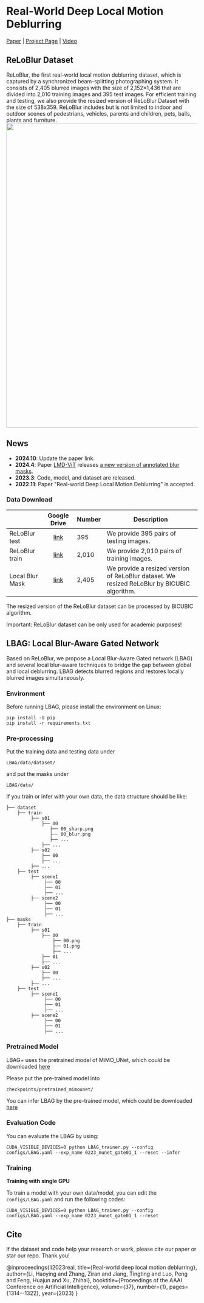 # Real-World Deep Local Motion Deblurring

[Paper](https://ojs.aaai.org/index.php/AAAI/article/view/25215) | [Project Page](https://leiali.github.io/ReLoBlur_homepage/index.html) | [Video](https://youtu.be/mSsADaoh2WY)

## ReLoBlur Dataset

ReLoBlur, the first real-world local motion deblurring dataset, which is captured by a synchronized beam-splitting photographing system. It consists of 2,405 blurred images with the size of 2,152×1,436 that are divided into 2,010 training images and 395 test images. For efficient training and testing, we also provide the resized version of ReLoBlur Dataset with the size of 538x359. ReLoBlur includes but is not limited to indoor and outdoor scenes of pedestrians, vehicles, parents
and children, pets, balls, plants and furniture.
<img src="assets/ad_data.jpg" width="800px"/>

## News
- **2024.10**: Update the paper link.
- **2024.4**: Paper [LMD-ViT](https://github.com/LeiaLi/LMD-ViT) releases [a new version of annotated blur masks](https://drive.google.com/drive/folders/1cBhtfm7vzsyAr9D6V_LwWJma845rUSlg?usp=drive_link).
- **2023.3**: Code, model, and dataset are released.
- **2022.11**: Paper "Real-world Deep Local Motion Deblurring" is accepted.

### Data Download
|     | Google Drive | Number | Description|
| :--- | :----: | :---- | ---- |
| ReLoBlur test | [link](https://drive.google.com/drive/folders/1nYj4e7TSXeqBsUZxLvoay_JLZ7wxdNmC?usp=sharing) | 395 | We provide 395 pairs of testing images.|
| ReLoBlur train| [link](https://drive.google.com/drive/folders/1rAPKzhhRjztj7Utbb00BJLSVaPC-1Jua?usp=sharing) | 2,010 | We provide 2,010 pairs of training images.|
| Local Blur Mask | [link](https://drive.google.com/drive/folders/1-4YerKKlDydgoBeZbiV0_XR9iJLKbLXI?usp=sharing) | 2,405 | We provide a resized version of ReLoBlur dataset. We resized ReLoBlur by BICUBIC algorithm. |

The resized version of the ReLoBlur dataset can be processed by BICUBIC algorithm.

Important: ReLoBlur dataset can be only used for academic purposes!

## LBAG: Local Blur-Aware Gated Network
Based on ReLoBlur, we propose a Local Blur-Aware Gated network (LBAG) and several local blur-aware techniques to bridge the gap between global and local deblurring. LBAG detects blurred regions and restores locally blurred images simultaneously. 

### Environment

Before running LBAG, please install the environment on Linux:

```
pip install -U pip
pip install -r requirements.txt
```

### Pre-processing

Put the training data and testing data under
```
LBAG/data/dataset/
```
and put the masks under
```
LBAG/data/
```

If you train or infer with your own data, the data structure should be like:
```
├── dataset
    ├── train
         ├── s01
             ├── 00
                ├── 00_sharp.png
                ├── 00_blur.png
                ├── ...
             ├── ...
         ├── s02
             ├── 00
             ├── ...
         ├── ...      
    ├── test
         ├── scene1
              ├── 00
              ├── 01
              ├── ...
         ├── scene2
              ├── 00
              ├── 01
              ├── ...
├── masks
    ├── train
         ├── s01
             ├── 00
                 ├── 00.png
                 ├── 01.png
                 ├── ...
             ├── 01
             ├── ...
         ├── s02
             ├── 00
             ├── ...
         ├── ...      
    ├── test
         ├── scene1
              ├── 00
              ├── 01
              ├── ...
         ├── scene2
              ├── 00
              ├── 01
              ├── ...
```

### Pretrained Model

LBAG+ uses the pretrained model of MiMO_UNet, which could be downloaded [here](https://github.com/chosj95/MIMO-UNet)

Please put the pre-trained model into 
```
checkpoints/pretrained_mimounet/
```
You can infer LBAG by the pre-trained model, which could be downloaded [here](https://drive.google.com/drive/folders/1_T8Z7-T7i7BsaJhpq0rCNWLT65N_SslU?usp=sharing)

### Evaluation Code

You can evaluate the LBAG by using:
```
CUDA_VISIBLE_DEVICES=0 python LBAG_trainer.py --config configs/LBAG.yaml --exp_name 0223_munet_gate01_1 --reset --infer
```

### Training

**Training with single GPU**

To train a model with your own data/model, you can edit the `configs/LBAG.yaml` and run the following codes:

```
CUDA_VISIBLE_DEVICES=0 python LBAG_trainer.py --config configs/LBAG.yaml --exp_name 0223_munet_gate01_1 --reset
```

## Cite

If the dataset and code help your research or work, please cite our paper or star our repo. Thank you!

@inproceedings{li2023real,
  title={Real-world deep local motion deblurring},
  author={Li, Haoying and Zhang, Ziran and Jiang, Tingting and Luo, Peng and Feng, Huajun and Xu, Zhihai},
  booktitle={Proceedings of the AAAI Conference on Artificial Intelligence},
  volume={37},
  number={1},
  pages={1314--1322},
  year={2023}
}
